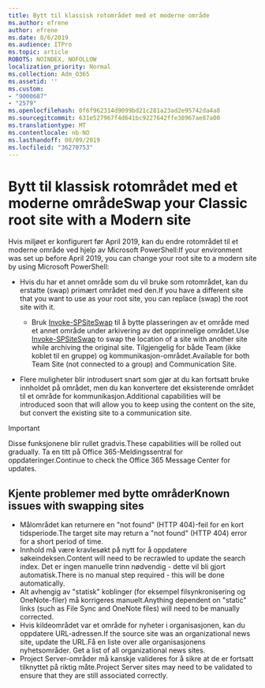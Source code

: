 ```yaml
---
title: Bytt til klassisk rotområdet med et moderne område
ms.author: efrene
author: efrene
ms.date: 8/6/2019
ms.audience: ITPro
ms.topic: article
ROBOTS: NOINDEX, NOFOLLOW
localization_priority: Normal
ms.collection: Adm_O365
ms.assetid: ''
ms.custom:
- "9000687"
- "2579"
ms.openlocfilehash: 0f6f962314d9099bd21c281a23ad2e95742da4a8
ms.sourcegitcommit: 631e527967f4d641bc9227642ffe38967ae87a00
ms.translationtype: MT
ms.contentlocale: nb-NO
ms.lasthandoff: 08/09/2019
ms.locfileid: "36270753"
---
```

# <a name="swap-your-classic-root-site-with-a-modern-site"></a><span data-ttu-id="03bf1-102">Bytt til klassisk rotområdet med et moderne område</span><span class="sxs-lookup"><span data-stu-id="03bf1-102">Swap your Classic root site with a Modern site</span></span>

<span data-ttu-id="03bf1-103">Hvis miljøet er konfigurert før April 2019, kan du endre rotområdet til et moderne område ved hjelp av Microsoft PowerShell:</span><span class="sxs-lookup"><span data-stu-id="03bf1-103">If your environment was set up before April 2019, you can change your root site to a modern site by using Microsoft PowerShell:</span></span>

- <span data-ttu-id="03bf1-104">Hvis du har et annet område som du vil bruke som rotområdet, kan du erstatte (swap) primært området med den.</span><span class="sxs-lookup"><span data-stu-id="03bf1-104">If you have a different site that you want to use as your root site, you can replace (swap) the root site with it.</span></span> 
    - <span data-ttu-id="03bf1-105">Bruk [Invoke-SPSiteSwap](https://docs.microsoft.com/powershell/module/sharepoint-online/invoke-spositeswap?view=sharepoint-ps) til å bytte plasseringen av et område med et annet område under arkivering av det opprinnelige området.</span><span class="sxs-lookup"><span data-stu-id="03bf1-105">Use [Invoke-SPSiteSwap](https://docs.microsoft.com/powershell/module/sharepoint-online/invoke-spositeswap?view=sharepoint-ps) to swap the location of a site with another site while archiving the original site.</span></span> <span data-ttu-id="03bf1-106">Tilgjengelig for både Team (ikke koblet til en gruppe) og kommunikasjon-området.</span><span class="sxs-lookup"><span data-stu-id="03bf1-106">Available for both Team Site (not connected to a group) and Communication Site.</span></span> 

- <span data-ttu-id="03bf1-107">Flere muligheter blir introdusert snart som gjør at du kan fortsatt bruke innholdet på området, men du kan konvertere det eksisterende området til et område for kommunikasjon.</span><span class="sxs-lookup"><span data-stu-id="03bf1-107">Additional capabilities will be introduced soon that will allow you to keep using the content on the site, but convert the existing site to a communication site.</span></span> 
>[!Important]
><span data-ttu-id="03bf1-108">Disse funksjonene blir rullet gradvis.</span><span class="sxs-lookup"><span data-stu-id="03bf1-108">These capabilities will be rolled out gradually.</span></span> <span data-ttu-id="03bf1-109">Ta en titt på Office 365-Meldingssentral for oppdateringer.</span><span class="sxs-lookup"><span data-stu-id="03bf1-109">Continue to check the Office 365 Message Center for updates.</span></span> 

## <a name="known-issues-with-swapping-sites"></a><span data-ttu-id="03bf1-110">Kjente problemer med bytte områder</span><span class="sxs-lookup"><span data-stu-id="03bf1-110">Known issues with swapping sites</span></span>

- <span data-ttu-id="03bf1-111">Målområdet kan returnere en "not found" (HTTP 404)-feil for en kort tidsperiode.</span><span class="sxs-lookup"><span data-stu-id="03bf1-111">The target site may return a "not found" (HTTP 404) error for a short period of time.</span></span>
- <span data-ttu-id="03bf1-112">Innhold må være kravlesøkt på nytt for å oppdatere søkeindeksen.</span><span class="sxs-lookup"><span data-stu-id="03bf1-112">Content will need to be recrawled to update the search index.</span></span> <span data-ttu-id="03bf1-113">Det er ingen manuelle trinn nødvendig - dette vil bli gjort automatisk.</span><span class="sxs-lookup"><span data-stu-id="03bf1-113">There is no manual step required - this will be done automatically.</span></span>
- <span data-ttu-id="03bf1-114">Alt avhengig av "statisk" koblinger (for eksempel filsynkronisering og OneNote-filer) må korrigeres manuelt.</span><span class="sxs-lookup"><span data-stu-id="03bf1-114">Anything dependent on "static" links (such as File Sync and OneNote files) will need to be manually corrected.</span></span>
- <span data-ttu-id="03bf1-115">Hvis kildeområdet var et område for nyheter i organisasjonen, kan du oppdatere URL-adressen.</span><span class="sxs-lookup"><span data-stu-id="03bf1-115">If the source site was an organizational news site, update the URL.</span></span><span data-ttu-id="03bf1-116">Få en liste over alle organisasjonens nyhetsområder.</span><span class="sxs-lookup"><span data-stu-id="03bf1-116"> Get a list of all organizational news sites.</span></span>
- <span data-ttu-id="03bf1-117">Project Server-områder må kanskje valideres for å sikre at de er fortsatt tilknyttet på riktig måte.</span><span class="sxs-lookup"><span data-stu-id="03bf1-117">Project Server sites may need to be validated to ensure that they are still associated correctly.</span></span>





